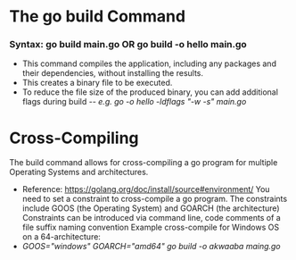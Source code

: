 # The go build Command
### Syntax: go build main.go OR go build -o hello main.go
- This command compiles the application, including any packages and their dependencies, without installing the results.
- This creates a binary file to be executed.
- To reduce the file size of the produced binary, you can add additional flags during build
-- *e.g. go -o hello -ldflags "-w -s" main.go*

# Cross-Compiling
The build command allows for cross-compiling a go program for multiple Operating Systems and architectures.
- Reference: https://golang.org/doc/install/source#environment/
You need to set a constraint to cross-compile a go program.
The constraints include GOOS (the Operating System) and GOARCH (the architecture)
Constraints can be introduced via command line, code comments of a file suffix naming convention
Example cross-compile for Windows OS on a 64-architecture:
- *GOOS="windows" GOARCH="amd64" go build -o akwaaba maing.go*